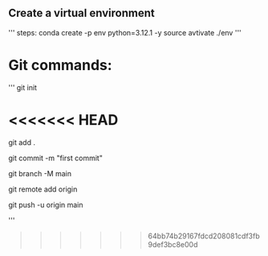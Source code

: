 ## Create a virtual environment

'''
steps:
conda create -p env python=3.12.1 -y
source avtivate ./env
'''

# Git commands:

'''
git init

<<<<<<< HEAD
=======
git add .

git commit -m "first commit"

git branch -M main

git remote add origin <your repo git url>

git push -u origin main

'''
>>>>>>> 64bb74b29167fdcd208081cdf3fb9def3bc8e00d
